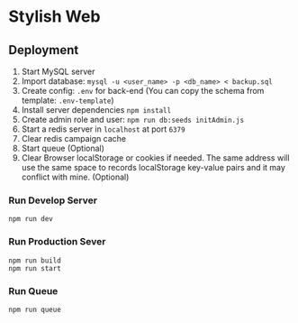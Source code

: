 # Stylish Web

## Deployment

1. Start MySQL server
2. Import database: `mysql -u <user_name> -p <db_name> < backup.sql`
3. Create config: `.env` for back-end (You can copy the schema from template: `.env-template`)
4. Install server dependencies `npm install`
5. Create admin role and user: `npm run db:seeds initAdmin.js`
6. Start a redis server in `localhost` at port `6379`
7. Clear redis campaign cache
8. Start queue (Optional)
9. Clear Browser localStorage or cookies if needed. The same address will use the same space to records localStorage key-value pairs and it may conflict with mine. (Optional)

### Run Develop Server
```
npm run dev
```

### Run Production Sever
```
npm run build
npm run start
```

### Run Queue
```
npm run queue
```
